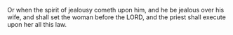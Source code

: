 Or when the spirit of jealousy cometh upon him, and he be jealous over his wife, and shall set the woman before the LORD, and the priest shall execute upon her all this law.
